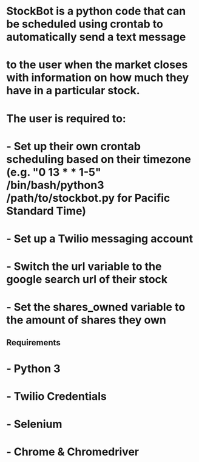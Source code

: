 # StockBot is a python code that can be scheduled using crontab to automatically send a text message 
# to the user when the market closes with information on how much they have in a particular stock. 

# The user is required to:
# - Set up their own crontab scheduling based on their timezone (e.g. "0 13 * * 1-5" /bin/bash/python3 /path/to/stockbot.py for Pacific Standard Time)
# - Set up a Twilio messaging account 
# - Switch the url variable to the google search url of their stock 
# - Set the shares_owned variable to the amount of shares they own 

## Requirements
# - Python 3
# - Twilio Credentials
# - Selenium
# - Chrome & Chromedriver
